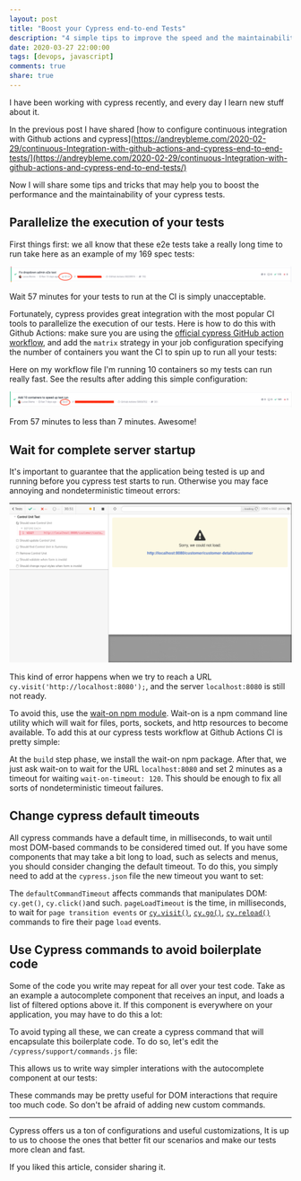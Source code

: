 ```yaml
---
layout: post
title: "Boost your Cypress end-to-end Tests"
description: "4 simple tips to improve the speed and the maintainability of your cypress tests."
date: 2020-03-27 22:00:00
tags: [devops, javascript]
comments: true
share: true
---
```


I have been working with cypress recently, and every day I learn new stuff about it.

In the previous post I have shared [how to configure continuous integration with Github actions and cypress](https://andreybleme.com/2020-02-29/continuous-Integration-with-github-actions-and-cypress-end-to-end-tests/](https://andreybleme.com/2020-02-29/continuous-Integration-with-github-actions-and-cypress-end-to-end-tests/)

Now I will share some tips and tricks that may help you to boost the performance and the maintainability of your cypress tests.
  

Parallelize the execution of your tests
-------------

First things first: we all know that these e2e tests take a really long time to run take here as an example of my 169 spec tests:

![Cypress test taking too much time](https://raw.githubusercontent.com/andreybleme/andreybleme.github.io/master/assets/img/tests-taking-long-time.png "Cypress test taking too much time")


Wait 57 minutes for your tests to run at the CI is simply unacceptable.

Fortunately, cypress provides great integration with the most popular CI tools to parallelize the execution of our tests. Here is how to do this with Github Actions: make sure you are using the [official cypress GitHub action workflow](https://github.com/cypress-io/github-action), and add the `matrix` strategy in your job configuration specifying the number of containers you want the CI to spin up to run all your tests:

<script src="https://gist.github.com/andreybleme/84c92626835e3245d8b6b4a8604e17f0.js"></script>

Here on my workflow file I'm running 10 containers so my tests can run really fast. See the results after adding this simple configuration:

![Cypress test running fast](https://raw.githubusercontent.com/andreybleme/andreybleme.github.io/master/assets/img/cypress-tests-fast.png "Cypress test running fast")

From 57 minutes to less than 7 minutes. Awesome!


Wait for complete server startup
-------------
It's important to guarantee that the application being tested is up and running before you cypress test starts to run. Otherwise you may face annoying and nondeterministic timeout errors:

![Cypress test timeout error](https://raw.githubusercontent.com/andreybleme/andreybleme.github.io/master/assets/img/cypress-test-timeout.png "Cypress test timeout error")

This kind of error happens when we try to reach a URL `cy.visit('http://localhost:8080');`, and the server `localhost:8080` is still not ready.

To avoid this, use the [wait-on npm module](https://github.com/jeffbski/wait-on). Wait-on is a npm command line utility which will wait for files, ports, sockets, and http resources to become available. To add this at our cypress tests workflow at Github Actions CI is pretty simple:

<script src="https://gist.github.com/andreybleme/5dbd3d2aba8ce88039689055ce9b3c95.js"></script>

At the `build` step phase, we install the wait-on npm package. After that, we just ask wait-on to wait for the URL `localhost:8080` and set 2 minutes as a timeout for waiting `wait-on-timeout: 120`. This should be enough to fix all sorts of nondeterministic timeout failures.


Change cypress default timeouts
----
All cypress commands have a default time, in milliseconds, to wait until most DOM-based commands to be considered timed out. If you have some components that may take a bit long to load, such as selects and menus, you should consider changing the default timeout. To do this, you simply need to add at the `cypress.json` file the new timeout you want to set:

<script src="https://gist.github.com/andreybleme/c1f7e7f689eba16258528fa8f6b48605.js"></script>

The `defaultCommandTimeout` affects commands that manipulates DOM: `cy.get()`, `cy.click()`and such.
`pageLoadTimeout` is the time, in milliseconds, to wait for `page transition events` or [`cy.visit()`](https://docs.cypress.io/api/commands/visit.html), [`cy.go()`](https://docs.cypress.io/api/commands/go.html), [`cy.reload()`](https://docs.cypress.io/api/commands/reload.html) commands to fire their page `load` events.


Use Cypress commands to avoid boilerplate code
----
Some of the code you write may repeat for all over your test code. Take as an example a autocomplete component that receives an input, and loads a list of filtered options above it. If this component is everywhere on your application, you may have to do this a lot:

<script src="https://gist.github.com/andreybleme/a70eadc1ef805570dd5cdc99167bc884.js"></script>

To avoid typing all these, we can create a cypress command that will encapsulate this boilerplate code. To do so, let's edit the `/cypress/support/commands.js` file:

<script src="https://gist.github.com/andreybleme/29e71b5acd0be96348b13c47da4deac3.js"></script>

This allows us to write way simpler interations with the autocomplete component at our tests:

<script src="https://gist.github.com/andreybleme/a70eadc1ef805570dd5cdc99167bc884.js"></script>

These commands may be pretty useful for DOM interactions that require too much code. So don't be afraid of adding new custom commands.

---

Cypress offers us a ton of configurations and useful customizations, It is up to us to choose the ones that better fit our scenarios and make our tests more clean and fast.
  

If you liked this article, consider sharing it.